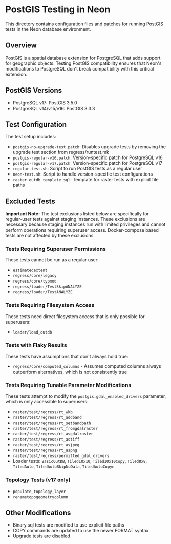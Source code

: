 # PostGIS Testing in Neon

This directory contains configuration files and patches for running PostGIS tests in the Neon database environment.

## Overview

PostGIS is a spatial database extension for PostgreSQL that adds support for geographic objects. Testing PostGIS compatibility ensures that Neon's modifications to PostgreSQL don't break compatibility with this critical extension.

## PostGIS Versions

- PostgreSQL v17: PostGIS 3.5.0
- PostgreSQL v14/v15/v16: PostGIS 3.3.3

## Test Configuration

The test setup includes:

- `postgis-no-upgrade-test.patch`: Disables upgrade tests by removing the upgrade test section from regress/runtest.mk
- `postgis-regular-v16.patch`: Version-specific patch for PostgreSQL v16
- `postgis-regular-v17.patch`: Version-specific patch for PostgreSQL v17
- `regular-test.sh`: Script to run PostGIS tests as a regular user
- `neon-test.sh`: Script to handle version-specific test configurations
- `raster_outdb_template.sql`: Template for raster tests with explicit file paths

## Excluded Tests

**Important Note:** The test exclusions listed below are specifically for regular-user tests against staging instances. These exclusions are necessary because staging instances run with limited privileges and cannot perform operations requiring superuser access. Docker-compose based tests are not affected by these exclusions.

### Tests Requiring Superuser Permissions

These tests cannot be run as a regular user:
- `estimatedextent`
- `regress/core/legacy`
- `regress/core/typmod`
- `regress/loader/TestSkipANALYZE`
- `regress/loader/TestANALYZE`

### Tests Requiring Filesystem Access

These tests need direct filesystem access that is only possible for superusers:
- `loader/load_outdb`

### Tests with Flaky Results

These tests have assumptions that don't always hold true:
- `regress/core/computed_columns` - Assumes computed columns always outperform alternatives, which is not consistently true

### Tests Requiring Tunable Parameter Modifications

These tests attempt to modify the `postgis.gdal_enabled_drivers` parameter, which is only accessible to superusers:
- `raster/test/regress/rt_wkb`
- `raster/test/regress/rt_addband`
- `raster/test/regress/rt_setbandpath`
- `raster/test/regress/rt_fromgdalraster`
- `raster/test/regress/rt_asgdalraster`
- `raster/test/regress/rt_astiff`
- `raster/test/regress/rt_asjpeg`
- `raster/test/regress/rt_aspng`
- `raster/test/regress/permitted_gdal_drivers`
- Loader tests: `BasicOutDB`, `Tiled10x10`, `Tiled10x10Copy`, `Tiled8x8`, `TiledAuto`, `TiledAutoSkipNoData`, `TiledAutoCopyn`

### Topology Tests (v17 only)
- `populate_topology_layer`
- `renametopogeometrycolumn`

## Other Modifications

- Binary.sql tests are modified to use explicit file paths
- COPY commands are updated to use the newer FORMAT syntax
- Upgrade tests are disabled
